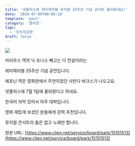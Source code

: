 ```yaml
---
title: '넷플릭스에 레미제라블 뮤지컬 25주년 기념 콘서트 올라왔네요!'
date: '2020-07-09T00:08:18'
template: 'post'
category: '클리앙'
tags: 
  - '모두의공원'
draft: false
---
```


![](https://i.imgur.com/R75s7td.jpg)

마리우스 역의 닉 조나스 빼고는 다 전설이라는

레미제라블 25주년 기념 공연입니다.

에포닌 역은 영화판에서 주연이었던 사만다 바크스가 나오고요.

넷플릭스에 7월 1일에 올라왔다고 하네요.

한국어 자막 있어서 아주 대박입니다.

영화 재밌게 보셨던 분들에게 강력 추천입니다.

뮤지컬 콘서트라 춤은 없고 노래만 합니다.

원본 URL: [https://www.clien.net/service/board/park/15151513](https://www.clien.net/service/board/park/15151513)